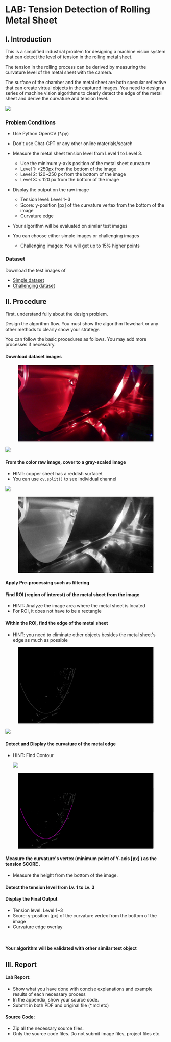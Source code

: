 # LAB: Tension Detection of Rolling Metal Sheet

## I. Introduction

This is a simplified industrial problem for designing a machine vision system that can detect the level of tension in the rolling metal sheet.

The tension in the rolling process can be derived by measuring the curvature level of the metal sheet with the camera.

The surface of the chamber and the metal sheet are both specular reflective that can create virtual objects in the captured images. You need to design a series of machine vision algorithms to clearly detect the edge of the metal sheet and derive the curvature and tension level.

![](https://github.com/ykkimhgu/DLIP\_doc/assets/84508106/fc1002ef-e283-4b91-a3ce-b480244cb2b0)

### Problem Conditions

* Use Python OpenCV (\*.py)
* Don't use Chat-GPT or any other online materials/search
* Measure the metal sheet tension level from Level 1 to Level 3.
  * Use the minimum y-axis position of the metal sheet curvature
  * Level 1: >250px from the bottom of the image
  * Level 2: 120\~250 px from the bottom of the image
  * Level 3: < 120 px from the bottom of the image
* Display the output on the raw image
  * Tension level: Level 1\~3
  * Score: y-position \[px] of the curvature vertex from the bottom of the image
  * Curvature edge
* Your algorithm will be evaluated on similar test images
*   You can choose either simple images or challenging images

    * Challenging images: You will get up to 15% higher points



### Dataset

Download the test images of

* [Simple dataset](https://github.com/ykkimhgu/DLIP-src/blob/1d4183c65fb41d2ed5bf093c526c7ef49afa2d8e/LAB\_Tension\_Detection\_dataset/Simple\_Dataset.zip)
* [Challenging dataset](https://github.com/ykkimhgu/DLIP-src/blob/1d4183c65fb41d2ed5bf093c526c7ef49afa2d8e/LAB\_Tension\_Detection\_dataset/Challenging\_Dataset.zip)

## II. Procedure

First, understand fully about the design problem.

Design the algorithm flow. You must show the algorithm flowchart or any other methods to clearly show your strategy.

You can follow the basic procedures as follows. You may add more processes if necessary.

#### Download dataset images

<figure><img src="../../.gitbook/assets/image (2) (1).png" alt=""><figcaption></figcaption></figure>

![](C:%5CUsers%5Cykkim%5CAppData%5CRoaming%5CTypora%5Ctypora-user-images%5Cimage-20240422095536121.png)

#### From the color raw image, cover to a gray-scaled image

* HINT: copper sheet has a reddish surface\\
* You can use `cv.split()` to see individual channel

![](C:%5CUsers%5Cykkim%5CAppData%5CRoaming%5CTypora%5Ctypora-user-images%5Cimage-20240422095524759.png)

<figure><img src="../../.gitbook/assets/image (3) (1).png" alt=""><figcaption></figcaption></figure>

#### Apply Pre-processing such as filtering

#### Find ROI (region of interest) of the metal sheet from the image

* HINT: Analyze the image area where the metal sheet is located
* For ROI, it does not have to be a rectangle

#### Within the ROI, find the edge of the metal sheet

* HINT: you need to eliminate other objects besides the metal sheet's edge as much as possible

<figure><img src="../../.gitbook/assets/image (4).png" alt=""><figcaption></figcaption></figure>

![](C:%5CUsers%5Cykkim%5CAppData%5CRoaming%5CTypora%5Ctypora-user-images%5Cimage-20240422095650794.png)

#### Detect and Display the curvature of the metal edge

*   HINT: Find Contour

    ![](C:%5CUsers%5Cykkim%5CAppData%5CRoaming%5CTypora%5Ctypora-user-images%5Cimage-20240422095500780.png)

<figure><img src="../../.gitbook/assets/image (5).png" alt=""><figcaption></figcaption></figure>

#### Measure the curvature's vertex (minimum point of Y-axis \[px] ) as the tension SCORE .

* Measure the height from the bottom of the image.

#### Detect the tension level from Lv. 1 to Lv. 3

#### Display the Final Output

* Tension level: Level 1\~3
* Score: y-position \[px] of the curvature vertex from the bottom of the image
* Curvature edge overlay

<figure><img src="https://github.com/ykkimhgu/DLIP_doc/assets/84508106/fc1002ef-e283-4b91-a3ce-b480244cb2b0" alt="" width="563"><figcaption></figcaption></figure>

#### Your algorithm will be validated with other similar test object

## III. Report

#### Lab Report:

* Show what you have done with concise explanations and example results of each necessary process
* In the appendix, show your source code.
* Submit in both PDF and original file (\*.md etc)

#### Source Code:

* Zip all the necessary source files.
* Only the source code files. Do not submit image files, project files etc.

####
